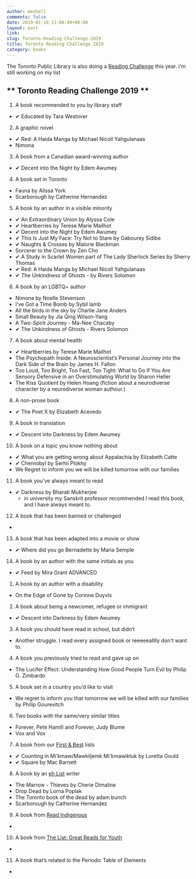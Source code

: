```yaml
---
author: meshell
comments: false
date: 2019-01-18 11:00:49+00:00
layout: post
link:
slug: Toronto-Reading-Challenge-2019
title: Toronto Reading Challenge 2019
category: books
---
```


The Toronto Public Library is also doing a [Reading Challenge](https://tpl.ca/readingchallenge) this year. i'm still working on my list

## ** Toronto Reading Challenge 2019 **
1. A book recommended to you by library staff
  * ✔ Educated by Tara Westover
2. A graphic novel
  * ✔ Red: A Haida Manga by Michael Nicoll Yahgulanaas
  * Nimona
3. A book from a Canadian award-winning author
  * ✔ Decent into the Night by Edem Awumey
4. A book set in Toronto
  * Fauna by Alissa York
  * Scarborough by Catherine Hernandez
5. A book by an author in a visible minority
  * ✔ An Extraordinary Union by Alyssa Cole
  * ✔ Heartberries by Terese Marie Mailhot
  * ✔ Decent into the Night by Edem Awumey
  * ✔ This Is Just My Face: Try Not to Stare by Gabourey Sidibe
  * ✔ Naughts & Crosses by Malorie Blackman
  * Sorcerer to the Crown by Zen Cho
  * ✔ A Study in Scarlet Women part of The Lady Sherlock
   Series by Sherry Thomas
  * ✔ Red: A Haida Manga by Michael Nicoll Yahgulanaas
  * ✔ The Unkindness of Ghosts - by Rivers Solomon
6. A book by an LGBTQ+ author
  * Nimona by Noelle Stevenson
  * I’ve Got a Time Bomb by Sybil lamb
  * All the birds in the sky by Charlie Jane Anders
  * Small Beauty by Jia Qing Wilson-Yang
  * A Two-Spirit Journey - Ma-Nee Chacaby
  * ✔ The Unkindness of Ghosts -  Rivers Solomon
7. A book about mental health
  * ✔ Heartberries by Terese Marie Mailhot
  * The Psychopath Inside: A Neuroscientist’s Personal Journey into the Dark Side of the Brain by James H. Fallon
  * Too Loud, Too Bright, Too Fast, Too Tight: What to Do If You Are Sensory Defensive in an Overstimulating World by Sharon Heller
  * The Kiss Quotient by Helen Hoang (fiction about a neurodiverse character by a neurodiverse woman authour.)
8. A non-prose book
  * ✔ The Poet X by Elizabeth Acevedo
9. A book in translation
  * ✔ Descent into Darkness by Edem Awumey
10. A book on a topic you know nothing about
  * ✔ What you are getting wrong about Appalachia by Elizabeth Catte
  * ✔ Chernobyl by Serhii Plokhy
  * We Regret to inform you we will be killed tomorrow with our families
11. A book you’ve always meant to read
  * ✔ Darkness by Bharati Mukherjee
      * in university my Sanskrit professor recommended I read this book, and I have always meant to.
12. A book that has been banned or challenged
  *
13. A book that has been adapted into a movie or show
  * ✔ Where did you go Bernadette by Maria Semple
14. A book by an author with the same initials as you
  * ✔ Feed by Mira Grant
ADVANCED
1. A book by an author with a disability
  * On the Edge of Gone by Corinne Duyvis
2. A book about being a newcomer, refugee or immigrant
  * ✔ Descent into Darkness by Edem Awumey
3. A book you should have read in school, but didn’t
  * Another struggle. I read every assigned book or reeeeealllly don't want to.
4. A book you previously tried to read and gave up on
  * The Lucifer Effect: Understanding How Good People Turn Evil by Philip G. Zimbardo
5. A book set in a country you’d like to visit
  * We regret to inform you that tomorrow we will be killed with our families by Philip Gourevitch
6. Two books with the same/very similar titles
  * Forever, Pete Hamill and Forever, Judy Blume
  * Vox and Vox
7. A book from our [First & Best](https://kids.tpl.ca/ready-for-reading/books/booklist/first-and-best) lists
  * ✔ Counting in Mi’kmaw/Mawkiljemk Mi'kmawiktuk by Loretta Gould
  * ✔ Square by Mac Barnett
8. A book by an [eh List](https://account.torontopubliclibrary.ca/shared/books-by-eh-list-writers/8rxRVFbbr1k1AO29ZZ09pvGCrIDUkHjUISXnsqkSoUI2VtbYzz) writer
  * The Marrow - Thieves by Cherie Dimaline
  * Drop Dead by Lorna Poplak
  * The Toronto book of the dead by adam bunch
  * Scarborough by Catherine Hernandez
9. A book from [Read Indigenous](https://www.torontopubliclibrary.ca/books-video-music/books/booklists/read-indigenous.jsp)
  *
10. A book from [The List: Great Reads for Youth](https://www.torontopubliclibrary.ca/teens/the-list.jsp)
  *
11. A book that’s related to the Periodic Table of Elements
  *
